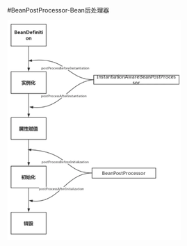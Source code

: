 #BeanPostProcessor-Bean后处理器 

<img src="../../../assets/image-20200922174843774.png" alt="image-20200922174843774" style="zoom: 67%;" />

